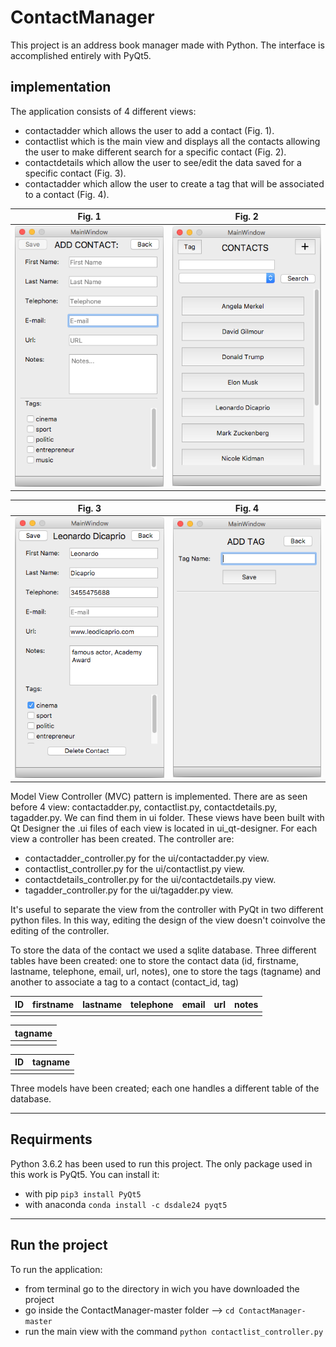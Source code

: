 # ContactManager

This project is an address book manager made with Python. The interface is accomplished entirely with PyQt5.

## implementation

The application consists of 4 different views:
- contactadder which allows the user to add a contact (Fig. 1).
- contactlist which is the main view and displays all the contacts allowing the user to make different search for a specific contact (Fig. 2).
- contactdetails which allow the user to see/edit the data saved for a specific contact (Fig. 3).
- contactadder which allow the user to create a tag that will be associated to a contact (Fig. 4).

Fig. 1            |  Fig. 2
:-------------------------:|:-------------------------:
![](https://github.com/pietrobongini/ContactManager/blob/master/ui_img/contactadder.png "Fig. 1")  |  ![](https://github.com/pietrobongini/ContactManager/blob/master/ui_img/contactlist.png "Fig. 2")

Fig. 3            |  Fig. 4
:-------------------------:|:-------------------------:
![](https://github.com/pietrobongini/ContactManager/blob/master/ui_img/contactdetails.png "Fig. 3")  |  ![](https://github.com/pietrobongini/ContactManager/blob/master/ui_img/tagadder.png "Fig. 4")

Model View Controller (MVC) pattern is implemented. There are as seen before 4 view: contactadder.py, contactlist.py, contactdetails.py, tagadder.py. We can find them in ui folder. These views have been built with Qt Designer the .ui files of each view is located in ui_qt-designer. 
For each view a controller has been created. The controller are: 
- contactadder_controller.py for the ui/contactadder.py view.
- contactlist_controller.py for the ui/contactlist.py view.
- contactdetails_controller.py for the ui/contactdetails.py view.
- tagadder_controller.py for the ui/tagadder.py view.

It's useful to separate the view from the controller with PyQt in two different python files. In this way, editing the design of the view doesn't coinvolve the editing of the controller.

To store the data of the contact we used a sqlite database. Three different tables have been created: one to store the contact data (id, firstname, lastname, telephone, email, url, notes), one to store the tags (tagname) and another to associate a tag to a contact (contact_id, tag) 

| ID | firstname | lastname | telephone | email | url | notes|
| :---: | :---: | :---: | :---: | :---: | :---: | :---: |
|  |  |  |  |  |  |  |

| tagname |
| :---: |
|  |

| ID | tagname|
| :---: | :---: | 
|  |  | 

Three models have been created; each one handles a different table of the database. 

---
## Requirments

Python 3.6.2 has been used to run this project.
The only package used in this work is PyQt5. You can install it:
- with pip `pip3 install PyQt5`
- with anaconda `conda install -c dsdale24 pyqt5`

---
## Run the project

To run the application:
- from terminal go to the directory in wich you have downloaded the project
- go inside the ContactManager-master folder --> `cd ContactManager-master`
- run the main view with the command `python contactlist_controller.py`




